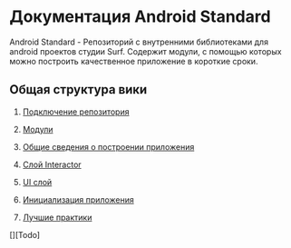 Документация Android Standard
=============================

Android Standard - Репозиторий с внутренними библиотеками для android проектов студии Surf.
Содержит модули, с помощью которых можно построить качественное приложение
в короткие сроки.

Общая структура вики
--------------------
1. [Подключение репозитория](add_repo_to_project.md)

1. [Модули](modules.md)

1. [Общие сведения о построении приложения](common_info.md)

1. [Слой Interactor](interactor.md)

1. [UI слой](ui.md)

1. [Инициализация приложения](../template-multimodule/README.md)

1. [Лучшие практики](best_practice.md)

[][Todo]
